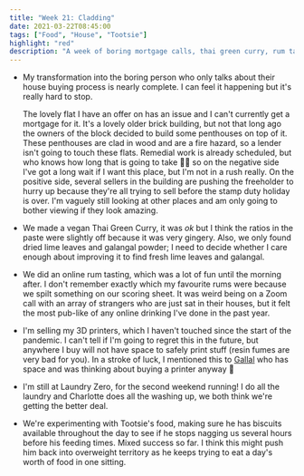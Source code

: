 ```yaml
---
title: "Week 21: Cladding"
date: 2021-03-22T08:45:00
tags: ["Food", "House", "Tootsie"]
highlight: "red"
description: "A week of boring mortgage calls, thai green curry, rum tasting with strangers, and a food-obsessed cat."
---
```


  * My transformation into the boring person who only talks about their house buying process is nearly complete. I can feel it happening but it's really hard to stop.
  
    The lovely flat I have an offer on has an issue and I can't currently get a mortgage for it. It's a lovely older brick building, but not that long ago the owners of the block decided to build some penthouses on top of it. These penthouses are clad in wood and are a fire hazard, so a lender isn't going to touch these flats. Remedial work is already scheduled, but who knows how long that is going to take 🤷‍♂️ so on the negative side I've got a long wait if I want this place, but I'm not in a rush really. On the positive side, several sellers in the building are pushing the freeholder to hurry up because they're all trying to sell before the stamp duty holiday is over. I'm vaguely still looking at other places and am only going to bother viewing if they look amazing.

  * We made a vegan Thai Green Curry, it was _ok_ but I think the ratios in the paste were slightly off because it was very gingery. Also, we only found dried lime leaves and galangal powder; I need to decide whether I care enough about improving it to find fresh lime leaves and galangal.

  * We did an online rum tasting, which was a lot of fun until the morning after. I don't remember exactly which my favourite rums were because we spilt something on our scoring sheet. It was weird being on a Zoom call with an array of strangers who are just sat in their houses, but it felt the most pub-like of any online drinking I've done in the past year.

  * I'm selling my 3D printers, which I haven't touched since the start of the pandemic. I can't tell if I'm going to regret this in the future, but anywhere I buy will not have space to safely print stuff (resin fumes are very bad for you). In a stroke of luck, I mentioned this to [Gallal](https://twitter.com/gallal_sharaf) who has space and was thinking about buying a printer anyway 🎉

  * I'm still at Laundry Zero, for the second weekend running! I do all the laundry and Charlotte does all the washing up, we both think we're getting the better deal.

  * We're experimenting with Tootsie's food, making sure he has biscuits available throughout the day to see if he stops nagging us several hours before his feeding times. Mixed success so far. I think this might push him back into overweight territory as he keeps trying to eat a day's worth of food in one sitting.
